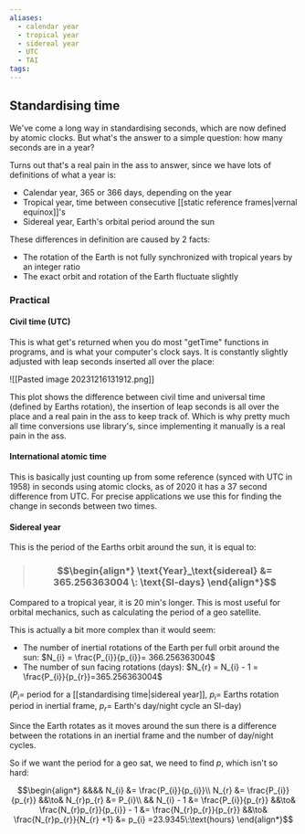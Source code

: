 ```yaml
---
aliases:
  - calendar year
  - tropical year
  - sidereal year
  - UTC
  - TAI
tags:
---
```


## Standardising time

We've come a long way in standardising seconds, which are now defined by atomic clocks. But what's the answer to a simple question: how many seconds are in a year?

Turns out that's a real pain in the ass to answer, since we have lots of definitions of what a year is:
- Calendar year, 365 or 366 days, depending on the year
- Tropical year, time between consecutive [[static reference frames|vernal equinox]]'s
- Sidereal year, Earth's orbital period around the sun

These differences in definition are caused by 2 facts:
- The rotation of the Earth is not fully synchronized with tropical years by an integer ratio
- The exact orbit and rotation of the Earth fluctuate slightly

### Practical

#### Civil time (UTC)

This is what get's returned when you do most "getTime" functions in programs, and is what your computer's clock says. It is constantly slightly adjusted with leap seconds inserted all over the place:

![[Pasted image 20231216131912.png]]

This plot shows the difference between civil time and universal time (defined by Earths rotation), the insertion of leap seconds is all over the place and a real pain in the ass to keep track of. Which is why pretty much all time conversions use library's, since implementing it manually is a real pain in the ass.

#### International atomic time

This is basically just counting up from some reference (synced with UTC in 1958) in seconds using atomic clocks, as of 2020 it has a 37 second difference from UTC. For precise applications we use this for finding the change in seconds between two times.

#### Sidereal year

This is the period of the Earths orbit around the sun, it is equal to:

> ### $$\begin{align*} \text{Year}_\text{sidereal} &= 365.256363004 \: \text{SI-days}  \end{align*}$$

Compared to a tropical year, it is 20 min's longer. This is most useful for orbital mechanics, such as calculating the period of a geo satellite.

This is actually a bit more complex than it would seem:
- The number of inertial rotations of the Earth per full orbit around the sun: $N_{i} = \frac{P_{i}}{p_{i}}= 366.256363004$
- The number of sun facing rotations (days): $N_{r} = N_{i} - 1 = \frac{P_{i}}{p_{r}}=365.256363004$

($P_{i}=$ period for a [[standardising time|sidereal year]], $p_{i}=$ Earths rotation period in inertial frame, $p_{r}=$ Earth's day/night cycle an SI-day)

Since the Earth rotates as it moves around the sun there is a difference between the rotations in an inertial frame and the number of day/night cycles.

So if we want the period for a geo sat, we need to find $p$, which isn't so hard:

$$\begin{align*}
&&&& N_{i} &= \frac{P_{i}}{p_{i}}\\
N_{r} &=  \frac{P_{i}}{p_{r}} &&\to& N_{r}p_{r} &= P_{i}\\
&& N_{i} - 1 &=  \frac{P_{i}}{p_{r}} &&\to& \frac{N_{r}p_{r}}{p_{i}} - 1 &=  \frac{N_{r}p_{r}}{p_{r}} &&\to& \frac{N_{r}p_{r}}{N_{r} +1}   &=  p_{i} =23.9345\:\text{hours}
\end{align*}$$


